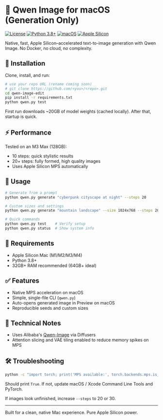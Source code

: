 # 🎨 Qwen Image for macOS (Generation Only)

[![License](https://img.shields.io/badge/License-Apache%202.0-blue.svg)](LICENSE)
[![Python 3.8+](https://img.shields.io/badge/Python-3.8%2B-blue.svg)](https://www.python.org/downloads/)
[![macOS](https://img.shields.io/badge/Platform-macOS-lightgrey.svg)](https://www.apple.com/macos/)
[![Apple Silicon](https://img.shields.io/badge/Apple%20Silicon-Optimized-green.svg)](https://support.apple.com/en-us/HT211814)

Native, fast, Apple Silicon–accelerated text-to-image generation with Qwen Image. No Docker, no cloud, no complexity.

## 🚀 Installation

Clone, install, and run:

```bash
# use your repo URL (rename coming soon)
# git clone https://github.com/<you>/<repo>.git
cd qwen-image-edit
pip install -r requirements.txt
python qwen.py test
```

First run downloads ~20GB of model weights (cached locally). After that, startup is quick.

## ⚡ Performance

Tested on an M3 Max (128GB):
- 10 steps: quick stylistic results
- 20+ steps: fully formed, high quality images
- Uses Apple Silicon MPS automatically

## 🎯 Usage

```bash
# Generate from a prompt
python qwen.py generate "cyberpunk cityscape at night" --steps 20

# Custom sizes and settings
python qwen.py generate "mountain landscape" --size 1024x768 --steps 20 --seed 42

# Quick commands
python qwen.py test    # Verify setup
python qwen.py status  # Show system info
```

## 🧰 Requirements

- Apple Silicon Mac (M1/M2/M3/M4)
- Python 3.8+
- 32GB+ RAM recommended (64GB+ ideal)

## ✅ Features

- Native MPS acceleration on macOS
- Simple, single-file CLI (`qwen.py`)
- Auto-opens generated image in Preview on macOS
- Reproducible seeds and custom sizes

## 🔧 Technical Notes

- Uses Alibaba's [Qwen-Image](https://huggingface.co/Qwen/Qwen-Image) via Diffusers
- Attention slicing and VAE tiling enabled to reduce memory spikes on MPS

## 🛠️ Troubleshooting

```bash
python -c "import torch; print('MPS available:', torch.backends.mps.is_available())"
```
Should print `True`. If not, update macOS / Xcode Command Line Tools and PyTorch.

If images look unfinished, increase `--steps` to 20 or 30.

---

Built for a clean, native Mac experience. Pure Apple Silicon power.
